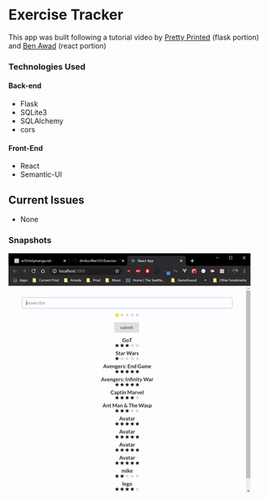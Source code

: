 # Exercise Tracker
This app was built following a tutorial video by [Pretty Printed](https://www.youtube.com/watch?v=Urx8Kj00zsI) (flask portion) and [Ben Awad](https://www.youtube.com/watch?v=06pWsB_hoD4) (react portion)

### Technologies Used
#### Back-end
* Flask
* SQLite3
* SQLAlchemy
* cors

#### Front-End
* React
* Semantic-UI

## Current Issues
* None 

### Snapshots

![](react_flask_demo.gif)